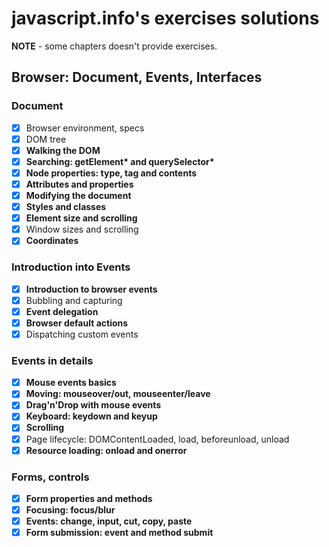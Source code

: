 # javascript.info's exercises solutions

**NOTE** - some chapters doesn't provide exercises.

## Browser: Document, Events, Interfaces

### Document

- [x] Browser environment, specs
- [x] DOM tree
- [x] **Walking the DOM**
- [x] **Searching: getElement\* and querySelector\***
- [x] **Node properties: type, tag and contents**
- [x] **Attributes and properties**
- [x] **Modifying the document**
- [x] **Styles and classes**
- [x] **Element size and scrolling**
- [x] Window sizes and scrolling
- [x] **Coordinates**

### Introduction into Events

- [x] **Introduction to browser events**
- [x] Bubbling and capturing
- [x] **Event delegation**
- [x] **Browser default actions**
- [x] Dispatching custom events

### Events in details

- [x] **Mouse events basics**
- [x] **Moving: mouseover/out, mouseenter/leave**
- [x] **Drag'n'Drop with mouse events**
- [x] **Keyboard: keydown and keyup**
- [x] **Scrolling**
- [x] Page lifecycle: DOMContentLoaded, load, beforeunload, unload
- [x] **Resource loading: onload and onerror**

### Forms, controls

- [x] **Form properties and methods**
- [x] **Focusing: focus/blur**
- [x] **Events: change, input, cut, copy, paste**
- [x] **Form submission: event and method submit**
